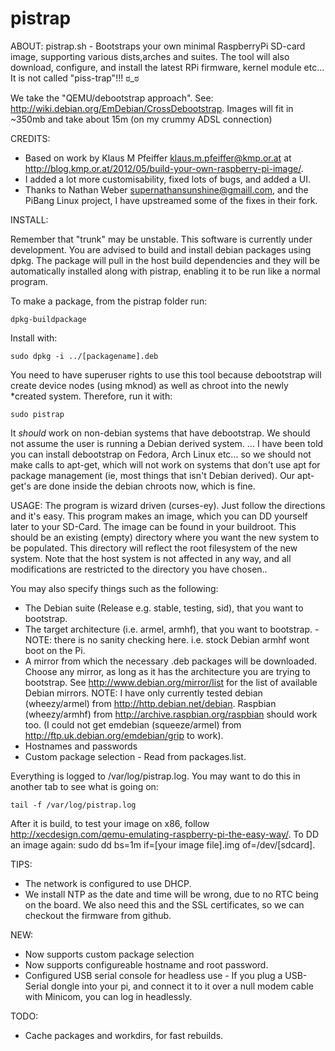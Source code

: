 pistrap
=======

ABOUT:
pistrap.sh - Bootstraps your own minimal RaspberryPi SD-card image, supporting various dists,arches and suites. The tool will also download, configure, and install the latest RPi firmware, kernel module etc...  It is not called "piss-trap"!!! ಠ_ಠ

We take the "QEMU/debootstrap approach". See: http://wiki.debian.org/EmDebian/CrossDebootstrap.
Images will fit in ~350mb and take about 15m (on my crummy ADSL connection)

CREDITS:
* Based on work by Klaus M Pfeiffer <klaus.m.pfeiffer@kmp.or.at> at http://blog.kmp.or.at/2012/05/build-your-own-raspberry-pi-image/.
* I added a lot more customisability, fixed lots of bugs, and added a UI.
* Thanks to Nathan Weber <supernathansunshine@gmaill.com>, and the PiBang Linux project, I have upstreamed some of the fixes in their fork.

INSTALL:

Remember that "trunk" may be unstable. This software is currently under development.  You are advised to build and install debian packages using dpkg. The package will pull in the host build dependencies and they will be automatically installed along with pistrap, enabling it to be run like a normal program.

To make a package, from the pistrap folder run: 

    dpkg-buildpackage 

Install with:

    sudo dpkg -i ../[packagename].deb
    
You need to have superuser rights to use this tool because debootstrap will create device nodes (using mknod) as well as chroot into the newly *created system. Therefore, run it with:

    sudo pistrap

It *should* work on non-debian systems that have debootstrap. We should not assume the user is running a Debian derived system. ... I have been told you can install debootstrap on Fedora, Arch Linux etc... so we should not make calls to apt-get, which will not work on systems that don't use apt for package management (ie, most things that isn't Debian derived). Our apt-get's are done inside the debian chroots now, which is fine.

USAGE:
The program is wizard driven (curses-ey).  Just follow the directions and it's easy.  This program makes an image, which you can DD yourself later to your SD-Card. The image can be found in your  buildroot. This should be an existing (empty) directory where you want the new system to be populated. This directory will reflect the root filesystem of the new system. Note that the host system is not affected in any way, and all modifications are restricted to the directory you have chosen..

You may also specify things such as the following:
* The Debian suite (Release e.g. stable, testing, sid), that you want to bootstrap.
* The target architecture (i.e. armel, armhf), that you want to bootstrap. - NOTE: there is no sanity checking here. i.e. stock Debian armhf wont boot on the Pi.
* A mirror from which the necessary .deb packages will be downloaded. Choose any mirror, as long as it has the architecture you are trying to bootstrap. See http://www.debian.org/mirror/list for the list of available Debian mirrors. NOTE: I have only currently tested debian (wheezy/armel) from http://http.debian.net/debian. Raspbian (wheezy/armhf) from http://archive.raspbian.org/raspbian should work too. (I could not get emdebian (squeeze/armel) from http://ftp.uk.debian.org/emdebian/grip to work).
* Hostnames and passwords
* Custom package selection - Read from packages.list.

Everything is logged to /var/log/pistrap.log. You may want to do this in another tab to see what is going on:

    tail -f /var/log/pistrap.log

After it is build, to test your image on x86, follow http://xecdesign.com/qemu-emulating-raspberry-pi-the-easy-way/. To DD an image again: sudo dd bs=1m if=[your image file].img of=/dev/[sdcard].

TIPS:
* The network is configured to use DHCP.
* We install NTP as the date and time will be wrong, due to no RTC being on the board. We also need this and the SSL certificates, so we can checkout the firmware from github.

NEW:
* Now supports custom package selection
* Now supports configureable hostname and root password.
* Configured USB serial console for headless use - If you plug a USB-Serial dongle into your pi, and connect it to it over a null modem cable with Minicom, you can log in headlessly.

TODO:
* Cache packages and workdirs, for fast rebuilds.

